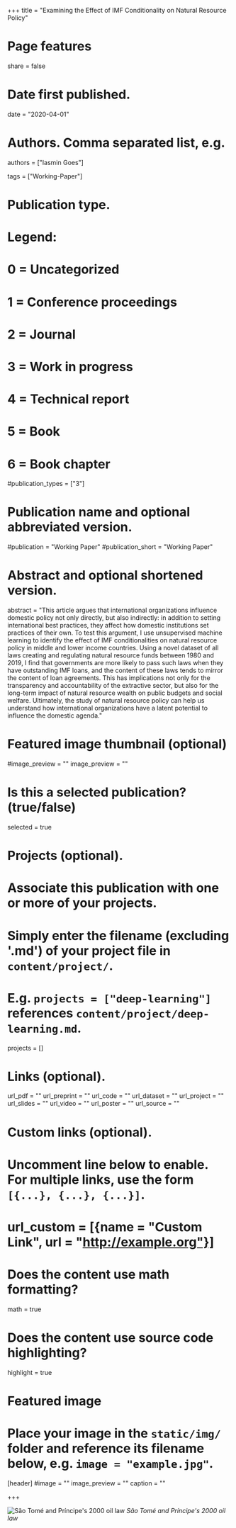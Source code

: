 +++
title = "Examining the Effect of IMF Conditionality on Natural Resource Policy"

# Page features
share =  false 


# Date first published.
date = "2020-04-01"

# Authors. Comma separated list, e.g.
authors = ["Iasmin Goes"]

tags = ["Working-Paper"]

# Publication type.
# Legend:
# 0 = Uncategorized
# 1 = Conference proceedings
# 2 = Journal
# 3 = Work in progress
# 4 = Technical report
# 5 = Book
# 6 = Book chapter
#publication_types = ["3"]

# Publication name and optional abbreviated version.
#publication = "Working Paper"
#publication_short = "Working Paper"

# Abstract and optional shortened version.
abstract = "This article argues that international organizations influence domestic policy not only directly, but also indirectly: in addition to setting international best practices, they affect how domestic institutions set practices of their own. To test this argument, I use unsupervised machine learning to identify the effect of IMF conditionalities on natural resource policy in middle and lower income countries. Using a novel dataset of all laws creating and regulating natural resource funds between 1980 and 2019, I find that governments are more likely to pass such laws when they have outstanding IMF loans, and the content of these laws tends to mirror the content of loan agreements. This has implications not only for the transparency and accountability of the extractive sector, but also for the long-term impact of natural resource wealth on public budgets and social welfare. Ultimately, the study of natural resource policy can help us understand how international organizations have a latent potential to influence the domestic agenda."

# Featured image thumbnail (optional)
#image_preview = ""
image_preview = ""

# Is this a selected publication? (true/false)
selected = true

# Projects (optional).
#   Associate this publication with one or more of your projects.
#   Simply enter the filename (excluding '.md') of your project file in `content/project/`.
#   E.g. `projects = ["deep-learning"]` references `content/project/deep-learning.md`.
projects = []

# Links (optional).
url_pdf = ""
url_preprint = ""
url_code = ""
url_dataset = ""
url_project = ""
url_slides = ""
url_video = ""
url_poster = ""
url_source = ""

# Custom links (optional).
#   Uncomment line below to enable. For multiple links, use the form `[{...}, {...}, {...}]`.
# url_custom = [{name = "Custom Link", url = "http://example.org"}]

# Does the content use math formatting?
math = true

# Does the content use source code highlighting?
highlight = true

# Featured image
# Place your image in the `static/img/` folder and reference its filename below, e.g. `image = "example.jpg"`.
[header]
#image = ""
image_preview = ""
caption = ""

+++

![São Tomé and Príncipe's 2000 oil law](../../img/articles/stp-law.png)
*São Tomé and Príncipe's 2000 oil law*

